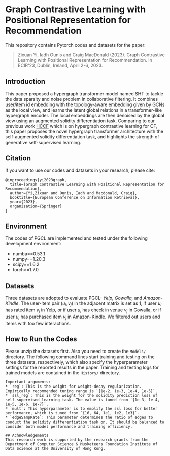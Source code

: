 # Graph Contrastive Learning with Positional Representation for Recommendation

This repository contains Pytorch codes and datasets for the paper:
> Zixuan Yi, Iadh Ounis and Craig MacDonald (2023). Graph Contrastive Learning with Positional Representation for Recommendation. In ECIR'23, Dublin, Ireland, April 2-6, 2023.

## Introduction
This paper proposed a hypergraph transformer model named SHT to tackle the data sparsity and noise problem in collaborative filtering. It combines user/item id embedding with the topology-aware embedding given by GCNs as the local view, and learns the latent global relations in a transformer-like hypergraph encoder. The local embeddings are then denoised by the global view using an augmented solidity differentiation task. Comparing to our previous work <a href='https://github.com/akaxlh/HCCF'>HCCF</a> which is on hypergraph contrastive learning for CF, this paper proposes the novel hypergraph transformer architecture with the self-augmented solidity differentiation task, and highlights the strength of generative self-supervised learning.

## Citation
If you want to use our codes and datasets in your research, please cite:
```
@inproceedings{yi2023graph,
  title={Graph Contrastive Learning with Positional Representation for Recommendation},
  author={Yi,Zixuan and Ounis, Iadh and Macdonald, Craig},
  booktitle={European Conference on Information Retrieval},
  year={2023},
  organization={Springer}
}

```

## Environment
The codes of PGCL are implemented and tested under the following development environment:
* numba==0.53.1
* numpy==1.20.3
* scipy==1.6.2
* torch>=1.7.0

## Datasets
Three datasets are adopted to evaluate PGCL: <i> Yelp, Gowalla, </i>and <i>Amazon-Kindle</i>. The user-item pair $(u_i, v_j)$ in the adjacent matrix is set as 1, if user $u_i$ has rated item $v_j$ in Yelp, or if user $u_i$ has check in venue $v_j$ in Gowalla, or if user $u_i$ has purchased item $v_j$ in Amazon-Kindle. We filtered out users and items with too few interactions.

## How to Run the Codes
Please unzip the datasets first. Also you need to create the `Models/` directory. The following command lines start training and testing on the three datasets, respectively, which also specify the hyperparameter settings for the reported results in the paper. Training and testing logs for trained models are contained in the `History/` directory.


```
Important arguments:
* `reg`: This is the weight for weight-decay regularization. Empirically recommended tuning range is `{1e-2, 1e-3, 1e-4, 1e-5}`.
* `ssl_reg`: This is the weight for the solidity prediction loss of self-supervised learning task. The value is tuned from `{1e-3, 1e-4, 1e-5, 1e-6, 1e-7}`.
* `mult`: This hyperparameter is to emplify the ssl loss for better performance, which is tuned from `{16, 64, 1e1, 1e2, 1e3}`.
* `edgeSampRate`: This parameter determines the ratio of edges to conduct the solidity differentiation task on. It should be balanced to consider both model performance and training efficiency.

## Achnowledgements
This research work is supported by the research grants from the Department of Computer Science & Musketeers Foundation Institute of Data Science at the University of Hong Kong.
